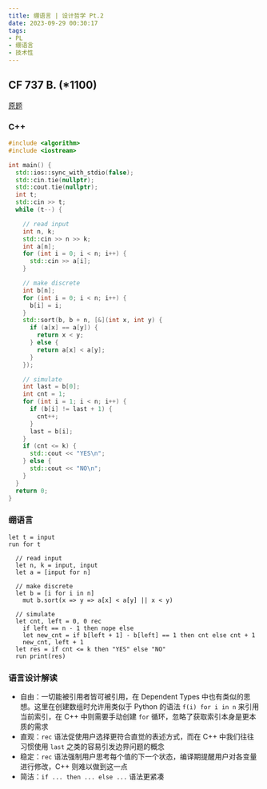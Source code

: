 ```yaml
---
title: 绷语言 | 设计哲学 Pt.2
date: 2023-09-29 00:30:17
tags:
- PL
- 绷语言
- 技术性
---
```


## CF 737 B. (*1100)

[原题](https://codeforces.com/contest/1557/problem/B)

### C++

```cpp
#include <algorithm>
#include <iostream>

int main() {
  std::ios::sync_with_stdio(false);
  std::cin.tie(nullptr);
  std::cout.tie(nullptr);
  int t;
  std::cin >> t;
  while (t--) {

    // read input
    int n, k;
    std::cin >> n >> k;
    int a[n];
    for (int i = 0; i < n; i++) {
      std::cin >> a[i];
    }

    // make discrete
    int b[n];
    for (int i = 0; i < n; i++) {
      b[i] = i;
    }
    std::sort(b, b + n, [&](int x, int y) {
      if (a[x] == a[y]) {
        return x < y;
      } else {
        return a[x] < a[y];
      }
    });

    // simulate
    int last = b[0];
    int cnt = 1;
    for (int i = 1; i < n; i++) {
      if (b[i] != last + 1) {
        cnt++;
      }
      last = b[i];
    }
    if (cnt <= k) {
      std::cout << "YES\n";
    } else {
      std::cout << "NO\n";
    }
  }
  return 0;
}
```

### 绷语言

```
let t = input
run for t
  
  // read input
  let n, k = input, input
  let a = [input for n]

  // make discrete
  let b = [i for i in n]
    mut b.sort(x => y => a[x] < a[y] || x < y)

  // simulate
  let cnt, left = 0, 0 rec
    if left == n - 1 then nope else
    let new_cnt = if b[left + 1] - b[left] == 1 then cnt else cnt + 1
    new_cnt, left + 1
  let res = if cnt <= k then "YES" else "NO"
  run print(res)
```

### 语言设计解读

- 自由：一切能被引用者皆可被引用，在 Dependent Types 中也有类似的思想。这里在创建数组时允许用类似于 Python 的语法 `f(i) for i in n` 来引用当前索引，在 C++ 中则需要手动创建 `for` 循环，忽略了获取索引本身是更本质的需求
- 直观：`rec` 语法促使用户选择更符合直觉的表述方式，而在 C++ 中我们往往习惯使用 `last` 之类的容易引发边界问题的概念
- 稳定：`rec` 语法强制用户思考每个值的下一个状态，编译期提醒用户对各变量进行修改，C++ 则难以做到这一点
- 简洁：`if ... then ... else ...` 语法更紧凑
